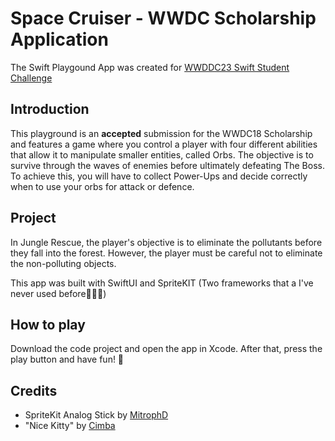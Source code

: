 # Space Cruiser - WWDC Scholarship Application 

The Swift Playgound App was created for <a href="https://developer.apple.com/wwdc23/swift-student-challenge/">WWDDC23 Swift Student Challenge</a>

## Introduction
This playground is an **accepted** submission for the WWDC18 Scholarship and features a game where you control a player with four different abilities that allow it to manipulate smaller entities, called Orbs. The objective is to survive through the waves of enemies before ultimately defeating The Boss. To achieve this, you will have to collect Power-Ups and decide correctly when to use your orbs for attack or defence.

## Project

In Jungle Rescue, the player's objective is to eliminate the pollutants before they fall into the forest. However, the player must be careful not to eliminate the non-polluting objects.

This app was built with SwiftUI and SpriteKIT (Two frameworks that a I've never used before👨🏻‍💻)

## How to play

Download the code project and open the app in Xcode. After that, press the play button and have fun! 🌱

## Credits
- SpriteKit Analog Stick by [MitrophD](https://github.com/MitrophD)
- "Nice Kitty" by [Cimba](https://cimba.newgrounds.com/)
